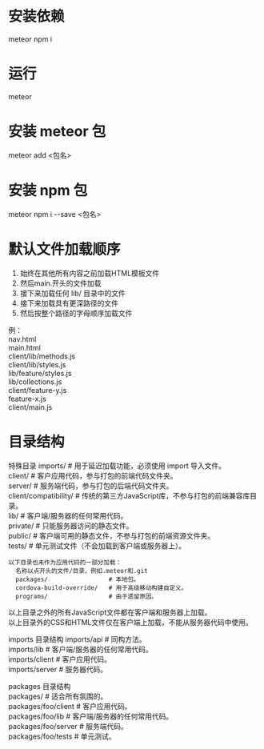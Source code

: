 # 安装依赖
  meteor npm i

# 运行
  meteor

# 安装 meteor 包
  meteor add <包名>

# 安装 npm 包
  meteor npm i --save <包名>

# 默认文件加载顺序
  1. 始终在其他所有内容之前加载HTML模板文件
  2. 然后main.开头的文件加载
  3. 接下来加载任何 lib/ 目录中的文件
  4. 接下来加载具有更深路径的文件
  5. 然后按整个路径的字母顺序加载文件

  例：  
    nav.html  
    main.html  
    client/lib/methods.js  
    client/lib/styles.js  
    lib/feature/styles.js  
    lib/collections.js  
    client/feature-y.js  
    feature-x.js  
    client/main.js  

# 目录结构
  特殊目录
    imports/                    # 用于延迟加载功能，必须使用 import 导入文件。  
    client/                     # 客户应用代码，参与打包的前端代码文件夹。  
    server/                     # 服务端代码，参与打包的后端代码文件夹。  
    client/compatibility/       # 传统的第三方JavaScript库，不参与打包的前端兼容库目录。  
    lib/                        # 客户端/服务器的任何常用代码。  
    private/                    # 只能服务器访问的静态文件。  
    public/                     # 客户端可用的静态文件，不参与打包的前端资源文件夹。  
    tests/                      # 单元测试文件（不会加载到客户端或服务器上）。  

    以下目录也未作为应用代码的一部分加载：  
      名称以点开头的文件/目录，例如.meteor和.git  
      packages/                 # 本地包。  
      cordova-build-override/   # 用于高级移动构建自定义。  
      programs/                 # 由于遗留原因。  

  以上目录之外的所有JavaScript文件都在客户端和服务器上加载。  
  以上目录外的CSS和HTML文件仅在客户端上加载，不能从服务器代码中使用。  

  imports 目录结构
    imports/api                  # 同构方法。  
    imports/lib                  # 客户端/服务器的任何常用代码。  
    imports/client               # 客户应用代码。  
    imports/server               # 服务器代码。  

  packages 目录结构  
    packages/                    # 适合所有氛围的。  
    packages/foo/client          # 客户应用代码。  
    packages/foo/lib             # 客户端/服务器的任何常用代码。  
    packages/foo/server          # 服务端代码。  
    packages/foo/tests           # 单元测试。  